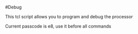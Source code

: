 #Debug

This tcl script allows you to program and debug the processor

Current passcode is e8, use it before all commands
